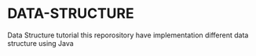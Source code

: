 # DATA-STRUCTURE
Data Structure tutorial
this reporository have implementation different data structure using Java
